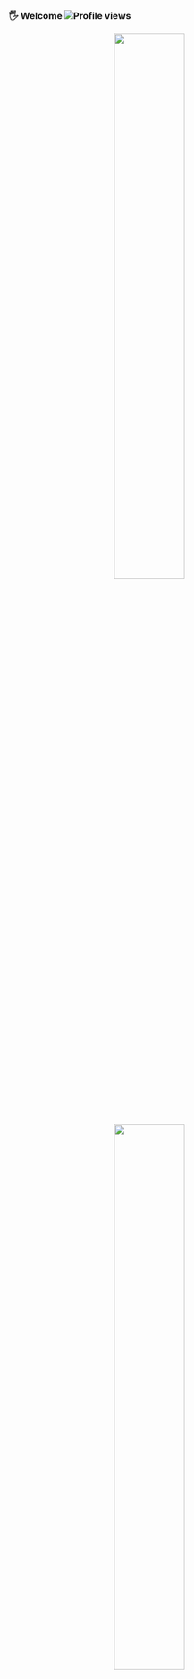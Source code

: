 ### 🖐 Welcome ![Profile views](https://komarev.com/ghpvc/?username=vlad-marlo&color=blue)

<p align="center">
  <img height="50%" width="auto" src ="https://github-readme-stats-sigma-five.vercel.app/api?username=vlad-marlo&show_icons=true&count_private=true&theme=darcula&hide_border=true&hide=issues,contribs&bg_color=00000000">
  <img height="50%" width="auto" src ="https://github-readme-stats-sigma-five.vercel.app/api/top-langs/?username=vlad-marlo&layout=compact&hide_border=true&theme=darcula&bg_color=00000000&langs_count=6&hide=jupyter%20notebook,tex,css,php">
  <br>
  <br>
  <img src ="https://github-readme-streak-stats.herokuapp.com?user=vlad-marlo&theme=darcula&hide_border=true&background=FFFFFF00">
  <br>
</p>

### 🎨 Current project
[![Readme Card](https://github-readme-stats-sigma-five.vercel.app/api/pin/?username=vlad-marlo&repo=auth-server&theme=darcula&hide_border=true)](https://github.com/vlad-marlo/auth-server)


### 👍 You can contact me:
<p align="left">
  &nbsp;
  <a href="https://t.me/vlad_marlo"><img src="https://camo.githubusercontent.com/f4b401dd7cd9b7840fd31acafd49e151a80e4c9600bf219934461b96dd98e013/68747470733a2f2f6564656e742e6769746875622e696f2f537570657254696e7949636f6e732f696d616765732f7376672f74656c656772616d2e737667" height="100"/width="100"/></a>
  &nbsp;
</p>

